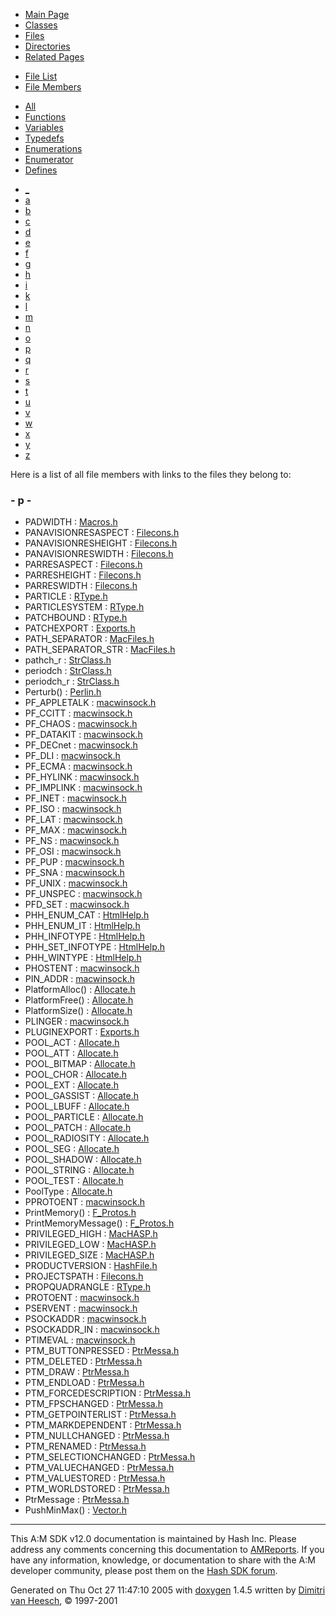 <div class="tabs">

- [Main Page](index.md)
- [Classes](annotated.md)
- <span id="current">[Files](files.md)</span>
- [Directories](dirs.md)
- [Related Pages](pages.md)

</div>

<div class="tabs">

- [File List](files.md)
- <span id="current">[File Members](globals.md)</span>

</div>

<div class="tabs">

- <span id="current">[All](globals.md)</span>
- [Functions](globals_func.md)
- [Variables](globals_vars.md)
- [Typedefs](globals_type.md)
- [Enumerations](globals_enum.md)
- [Enumerator](globals_eval.md)
- [Defines](globals_defs.md)

</div>

<div class="tabs">

- [\_](globals.md#index__)
- [a](globals_0x61.md#index_a)
- [b](globals_0x62.md#index_b)
- [c](globals_0x63.md#index_c)
- [d](globals_0x64.md#index_d)
- [e](globals_0x65.md#index_e)
- [f](globals_0x66.md#index_f)
- [g](globals_0x67.md#index_g)
- [h](globals_0x68.md#index_h)
- [i](globals_0x69.md#index_i)
- [k](globals_0x6b.md#index_k)
- [l](globals_0x6c.md#index_l)
- [m](globals_0x6d.md#index_m)
- [n](globals_0x6e.md#index_n)
- [o](globals_0x6f.md#index_o)
- <span id="current">[p](globals_0x70.md#index_p)</span>
- [q](globals_0x71.md#index_q)
- [r](globals_0x72.md#index_r)
- [s](globals_0x73.md#index_s)
- [t](globals_0x74.md#index_t)
- [u](globals_0x75.md#index_u)
- [v](globals_0x76.md#index_v)
- [w](globals_0x77.md#index_w)
- [x](globals_0x78.md#index_x)
- [y](globals_0x79.md#index_y)
- [z](globals_0x7a.md#index_z)

</div>

Here is a list of all file members with links to the files they belong to:

### <span id="index_p" class="anchor">- p -</span>

- PADWIDTH : <a href="Macros_8h.md#f9526c0abef33efac4c9ad5e9a9426c9" class="el">Macros.h</a>
- PANAVISIONRESASPECT : <a href="Filecons_8h.md#cc4e6a60ada8bf939d9d54a8c20b0e72" class="el">Filecons.h</a>
- PANAVISIONRESHEIGHT : <a href="Filecons_8h.md#12578e109640fc1a03cbea4058f9df1d" class="el">Filecons.h</a>
- PANAVISIONRESWIDTH : <a href="Filecons_8h.md#3c0b42ad643bc940f4fc8bc6fde4c20a" class="el">Filecons.h</a>
- PARRESASPECT : <a href="Filecons_8h.md#761d6e5f3eec7e7a46bfed663a362540" class="el">Filecons.h</a>
- PARRESHEIGHT : <a href="Filecons_8h.md#8558f1952dd00d9ee3241227d4ed0b2f" class="el">Filecons.h</a>
- PARRESWIDTH : <a href="Filecons_8h.md#13bb5a1af851b4944903b6c0886c9c54" class="el">Filecons.h</a>
- PARTICLE : <a href="RType_8h.md#5818992261344f3f6c810ea0dfc13c24" class="el">RType.h</a>
- PARTICLESYSTEM : <a href="RType_8h.md#91318669de01f50f5b8902ed64838865" class="el">RType.h</a>
- PATCHBOUND : <a href="RType_8h.md#694d41f178671fe751fc949a51f2ffc9" class="el">RType.h</a>
- PATCHEXPORT : <a href="Exports_8h.md#ad8a25b071628551a2bdcf3473d1e300" class="el">Exports.h</a>
- PATH_SEPARATOR : <a href="MacFiles_8h.md#4d7f97838867522af996e309842fde98" class="el">MacFiles.h</a>
- PATH_SEPARATOR_STR : <a href="MacFiles_8h.md#318ecb2a2b3d53993bb2f6c5ac161613" class="el">MacFiles.h</a>
- pathch_r : <a href="StrClass_8h.md#5d022a7657859b0ea8bdbe2ddd37745e" class="el">StrClass.h</a>
- periodch : <a href="StrClass_8h.md#08740970037c32e369a340edff5ee020" class="el">StrClass.h</a>
- periodch_r : <a href="StrClass_8h.md#05e90b43292790d8fa940429d9ae928c" class="el">StrClass.h</a>
- Perturb() : <a href="Perlin_8h.md#53e6f9d0cd94e8bf6b79b48469431982" class="el">Perlin.h</a>
- PF_APPLETALK : <a href="macwinsock_8h.md#5683a80b9e419faf9c0d92da323e3a52" class="el">macwinsock.h</a>
- PF_CCITT : <a href="macwinsock_8h.md#5d7b8c357fd34d327de8ff2c2306e8e1" class="el">macwinsock.h</a>
- PF_CHAOS : <a href="macwinsock_8h.md#411df2f6b45de892cf89749dd310b296" class="el">macwinsock.h</a>
- PF_DATAKIT : <a href="macwinsock_8h.md#13e2614b4b01506f7075ffab7334bc87" class="el">macwinsock.h</a>
- PF_DECnet : <a href="macwinsock_8h.md#dd16b33f22fe3c0a8f4ee47cac30676e" class="el">macwinsock.h</a>
- PF_DLI : <a href="macwinsock_8h.md#285eb16e0f121a82d2057e2491a5ef52" class="el">macwinsock.h</a>
- PF_ECMA : <a href="macwinsock_8h.md#4347cbf4ee94ab7e6a793c1e1a3ef28d" class="el">macwinsock.h</a>
- PF_HYLINK : <a href="macwinsock_8h.md#02972da43d757bb403c799614e5a9e19" class="el">macwinsock.h</a>
- PF_IMPLINK : <a href="macwinsock_8h.md#0f99c01b2342e613825fe5dca931aa84" class="el">macwinsock.h</a>
- PF_INET : <a href="macwinsock_8h.md#c79ab61bc51a99f627b342c92eb2dd75" class="el">macwinsock.h</a>
- PF_ISO : <a href="macwinsock_8h.md#8092b0eeddbbd94a228958b353c68ccd" class="el">macwinsock.h</a>
- PF_LAT : <a href="macwinsock_8h.md#79295364d8783e95ba70068c66d77f9c" class="el">macwinsock.h</a>
- PF_MAX : <a href="macwinsock_8h.md#f6a30eeb705849db18a22917f8cf66c3" class="el">macwinsock.h</a>
- PF_NS : <a href="macwinsock_8h.md#72055a25babe80938918deadb247316d" class="el">macwinsock.h</a>
- PF_OSI : <a href="macwinsock_8h.md#a2bb5a15e77d2cf782a131cec73fc7b8" class="el">macwinsock.h</a>
- PF_PUP : <a href="macwinsock_8h.md#b8d48652f2d7ded6d99d783f986b8463" class="el">macwinsock.h</a>
- PF_SNA : <a href="macwinsock_8h.md#4f5293ba02e9efd4ced59b9f033c4431" class="el">macwinsock.h</a>
- PF_UNIX : <a href="macwinsock_8h.md#556088a47a7db9e90d53648e18079c31" class="el">macwinsock.h</a>
- PF_UNSPEC : <a href="macwinsock_8h.md#72280d30974f612d1764145c217e859b" class="el">macwinsock.h</a>
- PFD_SET : <a href="macwinsock_8h.md#13f7d24687edf9c062a9a93680b25ead" class="el">macwinsock.h</a>
- PHH_ENUM_CAT : <a href="HtmlHelp_8h.md#52f0ecf7ba8c178ba19888092f94b0ac" class="el">HtmlHelp.h</a>
- PHH_ENUM_IT : <a href="HtmlHelp_8h.md#005314d1019493da75f816e87f4af38b" class="el">HtmlHelp.h</a>
- PHH_INFOTYPE : <a href="HtmlHelp_8h.md#df1a19734c30a800f93d9b437cc9e6cc" class="el">HtmlHelp.h</a>
- PHH_SET_INFOTYPE : <a href="HtmlHelp_8h.md#8a54c3439ed9538e0a5b5a02d92452a6" class="el">HtmlHelp.h</a>
- PHH_WINTYPE : <a href="HtmlHelp_8h.md#3c922d99469fc4f8b62b3a5aa332969f" class="el">HtmlHelp.h</a>
- PHOSTENT : <a href="macwinsock_8h.md#c62cd0b7f95d51b313a0ebf62984f401" class="el">macwinsock.h</a>
- PIN_ADDR : <a href="macwinsock_8h.md#86ee0edb193959a4e3f07e90b6ce5bf5" class="el">macwinsock.h</a>
- PlatformAlloc() : <a href="Allocate_8h.md#bdfee88e95c9d0eae5f0bfdbda1ae436" class="el">Allocate.h</a>
- PlatformFree() : <a href="Allocate_8h.md#0798c441cd7b9c4b3d844873c46429dd" class="el">Allocate.h</a>
- PlatformSize() : <a href="Allocate_8h.md#2a7bdcced2712c23bbcb3470d94c835b" class="el">Allocate.h</a>
- PLINGER : <a href="macwinsock_8h.md#ad53d4e9d4b510b75b47554b38d82108" class="el">macwinsock.h</a>
- PLUGINEXPORT : <a href="Exports_8h.md#0c1ad3dd70232d87a82e6ec128262582" class="el">Exports.h</a>
- POOL_ACT : <a href="Allocate_8h.md#0be386025915d7408807aa8c7ffeaadb60a7543136349842214fe5de33dc7d0c" class="el">Allocate.h</a>
- POOL_ATT : <a href="Allocate_8h.md#0be386025915d7408807aa8c7ffeaadb85e04d906014cf8cd2d7de663764a4ef" class="el">Allocate.h</a>
- POOL_BITMAP : <a href="Allocate_8h.md#0be386025915d7408807aa8c7ffeaadb88a896f1f93c09729feb0aa38c9e8dd6" class="el">Allocate.h</a>
- POOL_CHOR : <a href="Allocate_8h.md#0be386025915d7408807aa8c7ffeaadb05a6c08eb182407c339a1d47f3d7a727" class="el">Allocate.h</a>
- POOL_EXT : <a href="Allocate_8h.md#0be386025915d7408807aa8c7ffeaadb4b5856626798f180010feeab64637c59" class="el">Allocate.h</a>
- POOL_GASSIST : <a href="Allocate_8h.md#0be386025915d7408807aa8c7ffeaadb1875af9bce833d69dcb30cb82ddef6f8" class="el">Allocate.h</a>
- POOL_LBUFF : <a href="Allocate_8h.md#0be386025915d7408807aa8c7ffeaadb5bb425fa5fbcc1db70ac7983dd57c639" class="el">Allocate.h</a>
- POOL_PARTICLE : <a href="Allocate_8h.md#0be386025915d7408807aa8c7ffeaadbab2f9c09b27d4f475f13247aba5142fb" class="el">Allocate.h</a>
- POOL_PATCH : <a href="Allocate_8h.md#0be386025915d7408807aa8c7ffeaadbdb9a638ecf87d641231ef43523675254" class="el">Allocate.h</a>
- POOL_RADIOSITY : <a href="Allocate_8h.md#0be386025915d7408807aa8c7ffeaadb9291cf1573f9ff1b072ccb7a09ccf625" class="el">Allocate.h</a>
- POOL_SEG : <a href="Allocate_8h.md#0be386025915d7408807aa8c7ffeaadb522b5bafe02446adbbdb42c75fe9b83d" class="el">Allocate.h</a>
- POOL_SHADOW : <a href="Allocate_8h.md#0be386025915d7408807aa8c7ffeaadb16bd278227ed13984cde2ea2b3e55b1a" class="el">Allocate.h</a>
- POOL_STRING : <a href="Allocate_8h.md#0be386025915d7408807aa8c7ffeaadb593a9bfa68f74f8dad32118f8f8a4786" class="el">Allocate.h</a>
- POOL_TEST : <a href="Allocate_8h.md#0be386025915d7408807aa8c7ffeaadbd473f8584f245851e181928c7dd64d14" class="el">Allocate.h</a>
- PoolType : <a href="Allocate_8h.md#0be386025915d7408807aa8c7ffeaadb" class="el">Allocate.h</a>
- PPROTOENT : <a href="macwinsock_8h.md#c363ead4e464fa4338817aac23a39137" class="el">macwinsock.h</a>
- PrintMemory() : <a href="F__Protos_8h.md#cfc15a0035a67a6f9e19954b15f47bfb" class="el">F_Protos.h</a>
- PrintMemoryMessage() : <a href="F__Protos_8h.md#964d3846b3bf726a18636a61f795f8c4" class="el">F_Protos.h</a>
- PRIVILEGED_HIGH : <a href="MacHASP_8h.md#5503f2793a6beba6498b45da8a49919c" class="el">MacHASP.h</a>
- PRIVILEGED_LOW : <a href="MacHASP_8h.md#0a94f6a6c8c2bab45738d9ae2e0bfa8a" class="el">MacHASP.h</a>
- PRIVILEGED_SIZE : <a href="MacHASP_8h.md#875367f7565c0f9102eb21e935b86f24" class="el">MacHASP.h</a>
- PRODUCTVERSION : <a href="HashFile_8h.md#10c2342bfaf8ea8d8c7d2b06f9d9f485" class="el">HashFile.h</a>
- PROJECTSPATH : <a href="Filecons_8h.md#a1677cf23c1dbab414284a8c3a96636a" class="el">Filecons.h</a>
- PROPQUADRANGLE : <a href="RType_8h.md#0f8c462ad5be0cd78d80626f064ae88f" class="el">RType.h</a>
- PROTOENT : <a href="macwinsock_8h.md#f2bf95961d421d4bc1af710e71544eb5" class="el">macwinsock.h</a>
- PSERVENT : <a href="macwinsock_8h.md#a70242dca5249c52799ac5610c0e102a" class="el">macwinsock.h</a>
- PSOCKADDR : <a href="macwinsock_8h.md#d9ac70d38a27bb04d1168a4e71590a48" class="el">macwinsock.h</a>
- PSOCKADDR_IN : <a href="macwinsock_8h.md#2c1e147dd229c2c90e6c6bd1d9d3e4c2" class="el">macwinsock.h</a>
- PTIMEVAL : <a href="macwinsock_8h.md#587d0d69a27a6bb6aefee30e4026b160" class="el">macwinsock.h</a>
- PTM_BUTTONPRESSED : <a href="PtrMessa_8h.md#914b6f635a6e54f9671412ac4b018f9596589ffcb3d9c0d29ea7d8d12e6493eb" class="el">PtrMessa.h</a>
- PTM_DELETED : <a href="PtrMessa_8h.md#914b6f635a6e54f9671412ac4b018f95924b407221d39e83cef72a68222e78d0" class="el">PtrMessa.h</a>
- PTM_DRAW : <a href="PtrMessa_8h.md#914b6f635a6e54f9671412ac4b018f95d7291f2037322a9c0b4bf802bc90256a" class="el">PtrMessa.h</a>
- PTM_ENDLOAD : <a href="PtrMessa_8h.md#914b6f635a6e54f9671412ac4b018f95463d2c12136d97bb60f4ae3d840681e3" class="el">PtrMessa.h</a>
- PTM_FORCEDESCRIPTION : <a href="PtrMessa_8h.md#914b6f635a6e54f9671412ac4b018f954cb316451bbd4d44aa8ad42b38c9378e" class="el">PtrMessa.h</a>
- PTM_FPSCHANGED : <a href="PtrMessa_8h.md#914b6f635a6e54f9671412ac4b018f95505b76d4bc8fefa1b2fac8a94d6e9123" class="el">PtrMessa.h</a>
- PTM_GETPOINTERLIST : <a href="PtrMessa_8h.md#914b6f635a6e54f9671412ac4b018f95ea857729d8fd994c05a78a4c93639ae4" class="el">PtrMessa.h</a>
- PTM_MARKDEPENDENT : <a href="PtrMessa_8h.md#914b6f635a6e54f9671412ac4b018f95c5a6d867a7a0f5d64e8f51ae67be88fb" class="el">PtrMessa.h</a>
- PTM_NULLCHANGED : <a href="PtrMessa_8h.md#914b6f635a6e54f9671412ac4b018f95acc72d705fc94bf5ba63959781de28a4" class="el">PtrMessa.h</a>
- PTM_RENAMED : <a href="PtrMessa_8h.md#914b6f635a6e54f9671412ac4b018f95efd37a5cdfe376198eb0860e90868cec" class="el">PtrMessa.h</a>
- PTM_SELECTIONCHANGED : <a href="PtrMessa_8h.md#914b6f635a6e54f9671412ac4b018f958aaae912cdc00d60124ad99a7593261a" class="el">PtrMessa.h</a>
- PTM_VALUECHANGED : <a href="PtrMessa_8h.md#914b6f635a6e54f9671412ac4b018f9523439f52d0fa67acc56df2c5c59896b8" class="el">PtrMessa.h</a>
- PTM_VALUESTORED : <a href="PtrMessa_8h.md#914b6f635a6e54f9671412ac4b018f955cb9d173a701eb94d96ad7ac8303f8fa" class="el">PtrMessa.h</a>
- PTM_WORLDSTORED : <a href="PtrMessa_8h.md#914b6f635a6e54f9671412ac4b018f95a6f7e1f8b07c028c8975479e3661d833" class="el">PtrMessa.h</a>
- PtrMessage : <a href="PtrMessa_8h.md#914b6f635a6e54f9671412ac4b018f95" class="el">PtrMessa.h</a>
- PushMinMax() : <a href="Vector_8h.md#1191de9ea14bce9a07d6c5629f1c51ec" class="el">Vector.h</a>

------------------------------------------------------------------------

<span class="small">This A:M SDK v12.0 documentation is maintained by Hash Inc. Please address any comments concerning this documentation to [AMReports](http://www.hash.com/reports). If you have any information, knowledge, or documentation to share with the A:M developer community, please post them on the [Hash SDK forum](http://www.hash.com/forums/index.php?showforum=11).</span>

Generated on Thu Oct 27 11:47:10 2005 with [<span class="image placeholder" original-image-src="doxygen.png" original-image-title="" height="45" width="100" align="middle" border="0">doxygen</span>](http://www.doxygen.org/index.html) 1.4.5 written by [Dimitri van Heesch](mailto:dimitri@stack.nl), © 1997-2001

